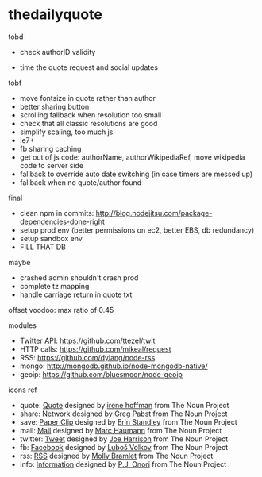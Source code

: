 thedailyquote
=============

tobd
* check authorID validity

* time the quote request and social updates

tobf
* move fontsize in quote rather than author
* better sharing button
* scrolling fallback when resolution too small
* check that all classic resolutions are good
* simplify scaling, too much js
* ie7+
* fb sharing caching
* get out of js code: authorName, authorWikipediaRef, move wikipedia code to server side
* fallback to override auto date switching (in case timers are messed up)
* fallback when no quote/author found

final
* clean npm in commits: http://blog.nodejitsu.com/package-dependencies-done-right
* setup prod env (better permissions on ec2, better EBS, db redundancy)
* setup sandbox env
* FILL THAT DB

maybe
* crashed admin shouldn't crash prod
* complete tz mapping
* handle carriage return in quote txt


offset voodoo: max ratio of 0.45

modules
* Twitter API: https://github.com/ttezel/twit
* HTTP calls: https://github.com/mikeal/request
* RSS: https://github.com/dylang/node-rss
* mongo: http://mongodb.github.io/node-mongodb-native/
* geoip: https://github.com/bluesmoon/node-geoip

icons ref
* quote: <a href="http://thenounproject.com/noun/quote/#icon-No23118" target="_blank">Quote</a> designed by <a href="http://thenounproject.com/i" target="_blank">irene hoffman</a> from The Noun Project
* share: <a href="http://thenounproject.com/noun/network/#icon-No14269" target="_blank">Network</a> designed by <a href="http://thenounproject.com/gregpabst" target="_blank">Greg Pabst</a> from The Noun Project
* save: <a href="http://thenounproject.com/noun/paper-clip/#icon-No17647" target="_blank">Paper Clip</a> designed by <a href="http://thenounproject.com/tinyxl" target="_blank">Erin Standley</a> from The Noun Project
* mail: <a href="http://thenounproject.com/noun/mail/#icon-No994" target="_blank">Mail</a> designed by <a href="http://thenounproject.com/marchaumann" target="_blank">Marc Haumann</a> from The Noun Project
* twitter: <a href="http://thenounproject.com/noun/tweet/#icon-No16224" target="_blank">Tweet</a> designed by <a href="http://thenounproject.com/joe_harrison" target="_blank">Joe Harrison</a> from The Noun Project
* fb: <a href="http://thenounproject.com/noun/facebook/#icon-No20845" target="_blank">Facebook</a> designed by <a href="http://thenounproject.com/Luboš Volkov" target="_blank">Luboš Volkov</a> from The Noun Project
* rss: <a href="http://thenounproject.com/noun/rss/#icon-No16950" target="_blank">RSS</a> designed by <a href="http://thenounproject.com/mollybramlet" target="_blank">Molly Bramlet</a> from The Noun Project
* info: <a href="http://thenounproject.com/noun/information/#icon-No2824" target="_blank">Information</a> designed by <a href="http://thenounproject.com/somerandomdude" target="_blank">P.J. Onori</a> from The Noun Project